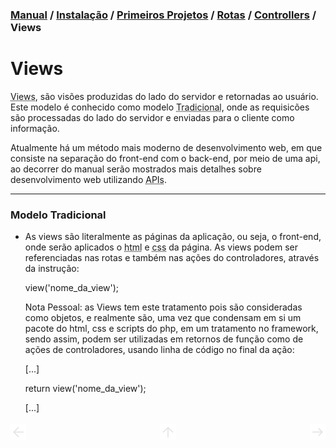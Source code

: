 ### [Manual](../Readme.md) / [Instalação](installation.md) / [Primeiros Projetos](first_steps.md) / [Rotas](routes.md) / [Controllers](controllers.md) / Views

<h1 id="introduction">Views</h1>

<abbr title="Visões">Views</abbr>, são visões produzidas do lado do servidor e retornadas ao usuário. Este modelo é conhecido como modelo <abbr title="Web View">Tradicional</abbr>, onde as requisicões são processadas do lado do servidor e enviadas para o cliente como informação.

Atualmente há um método mais moderno de desenvolvimento web, em que consiste na separação do front-end com o back-end, por meio de uma api, ao decorrer do manual serão mostrados mais detalhes sobre desenvolvimento web utilizando <abbr title="Application Programming Interface">APIs</abbr>.

---

### Modelo Tradicional

- As views são literalmente as páginas da aplicação, ou seja, o front-end, onde serão aplicados o <abbr title="HyperText Markup Language">html</abbr> e <abbr title="Cascating Style Sheet">css</abbr> da página.
    As views podem ser referenciadas nas rotas e também nas ações do controladores, através da instrução:

    view('nome_da_view');

    Nota Pessoal: as Views tem este tratamento pois são consideradas como objetos, e realmente são, uma vez que condensam em si um pacote do html, css e scripts do php, em um tratamento no framework, sendo assim, podem ser utilizadas em retornos de função como de ações de controladores, usando linha de código no final da ação:

    [...]
    
    return view('nome_da_view');
    
    [...]

<div style="display: flex; align-items: center; justify-content: space-between; width: 100%; height: 35px;">
  <div style="width: 5%; background-color: transparent;"><a href="controllers.md"><img src="../assets/back-page.svg"></img></a></div>
  <div style="width: 5%; background-color: transparent;"><a href="#introduction"><img src="../assets/back-directory.svg"></a></div>
  <div style="width: 5%; background-color: transparent;"><a href="routes/parameters.md"><img src="../assets/next-page.svg"></img></a></div>
</div>